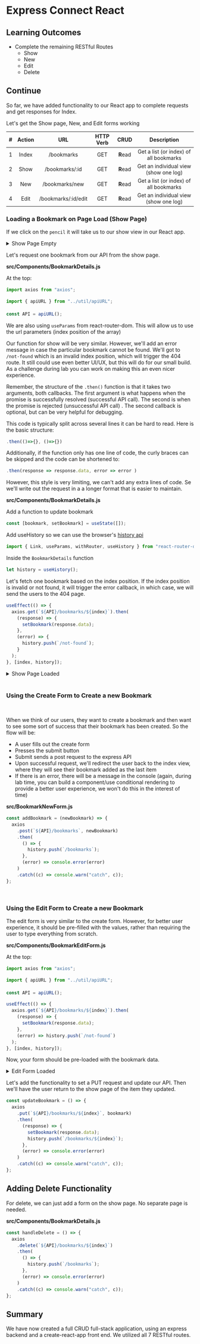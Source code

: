 # Express Connect React

## Learning Outcomes

- Complete the remaining RESTful Routes
  - Show
  - New
  - Edit
  - Delete

## Continue

So far, we have added functionality to our React app to complete requests and get responses for Index.

Let's get the Show page, New, and Edit forms working

|  #  | Action |         URL         | HTTP Verb |   CRUD   |              Description               |
| :-: | :----: | :-----------------: | :-------: | :------: | :------------------------------------: |
|  1  | Index  |     /bookmarks      |    GET    | **R**ead | Get a list (or index) of all bookmarks |
|  2  |  Show  |   /bookmarks/:id    |    GET    | **R**ead | Get an individual view (show one log)  |
|  3  |  New   |   /bookmarks/new    |    GET    | **R**ead | Get a list (or index) of all bookmarks |
|  4  |  Edit  | /bookmarks/:id/edit |    GET    | **R**ead | Get an individual view (show one log)  |

### Loading a Bookmark on Page Load (Show Page)

If we click on the `pencil` it will take us to our show view in our React app.

<details><summary>Show Page Empty</summary>

![](./assets/show-empty.png)

</details>

Let's request one bookmark from our API from the show page.

**src/Components/BookmarkDetails.js**

At the top:

```js
import axios from "axios";
```

```js
import { apiURL } from "../util/apiURL";

const API = apiURL();
```

We are also using `useParams` from react-router-dom. This will allow us to use the url parameters (index position of the array)

Our function for show will be very similar. However, we'll add an error message in case the particular bookmark cannot be found. We'll got to `/not-found` which is an invalid index position, which will trigger the 404 route. It still could use even better UI/UX, but this will do for our small build. As a challenge during lab you can work on making this an even nicer experience.

Remember, the structure of the `.then()` function is that it takes two arguments, both callbacks. The first argument is what happens when the promise is successfully resolved (successful API call). The second is when the promise is rejected (unsuccessful API call) . The second callback is optional, but can be very helpful for debugging.

This code is typically split across several lines it can be hard to read. Here is the basic structure:

```js
.then(()=>{}, ()=>{})
```

Additionally, if the function only has one line of code, the curly braces can be skipped and the code can be shortened to:

```js
.then(response => response.data, error => error )
```

However, this style is very limiting, we can't add any extra lines of code. Se we'll write out the request in a a longer format that is easier to maintain.

**src/Components/BookmarkDetails.js**

Add a function to update bookmark

```js
const [bookmark, setBookmark] = useState([]);
```

Add useHistory so we can use the browser's [history api](https://v5.reactrouter.com/web/api/history)

```js
import { Link, useParams, withRouter, useHistory } from "react-router-dom";
```

Inside the `BookmarkDetails` function

```js
let history = useHistory();
```

Let's fetch one bookmark based on the index position. If the index position is invalid or not found, it will trigger the error callback, in which case, we will send the users to the 404 page.

```js
useEffect(() => {
  axios.get(`${API}/bookmarks/${index}`).then(
    (response) => {
      setBookmark(response.data);
    },
    (error) => {
      history.push(`/not-found`);
    }
  );
}, [index, history]);
```

<details><summary>Show Page Loaded</summary>

![](./assets/show-loaded.png)

</details>

<br />

### Using the Create Form to Create a new Bookmark

<br />

When we think of our users, they want to create a bookmark and then want to see some sort of success that their bookmark has been created. So the flow will be:

- A user fills out the create form
- Presses the submit button
- Submit sends a post request to the express API
- Upon successful request, we'll redirect the user back to the index view, where they will see their bookmark added as the last item
- If there is an error, there will be a message in the console (again, during lab time, you can build a component/use conditional rendering to provide a better user experience, we won't do this in the interest of time)

**src/BookmarkNewForm.js**

```js
const addBookmark = (newBookmark) => {
  axios
    .post(`${API}/bookmarks`, newBookmark)
    .then(
      () => {
        history.push(`/bookmarks`);
      },
      (error) => console.error(error)
    )
    .catch((c) => console.warn("catch", c));
};
```

<br>

### Using the Edit Form to Create a new Bookmark

The edit form is very similar to the create form. However, for better user experience, it should be pre-filled with the values, rather than requiring the user to type everything from scratch.

**src/Components/BookmarkEditForm.js**

At the top:

```js
import axios from "axios";
```

```js
import { apiURL } from "../util/apiURL";

const API = apiURL();
```

```js
useEffect(() => {
  axios.get(`${API}/bookmarks/${index}`).then(
    (response) => {
      setBookmark(response.data);
    },
    (error) => history.push(`/not-found`)
  );
}, [index, history]);
```

Now, your form should be pre-loaded with the bookmark data.

<details><summary>Edit Form Loaded</summary>

![](./assets/edit-form-loaded.png)

</details>

Let's add the functionality to set a PUT request and update our API. Then we'll have the user return to the show page of the item they updated.

```js
const updateBookmark = () => {
  axios
    .put(`${API}/bookmarks/${index}`, bookmark)
    .then(
      (response) => {
        setBookmark(response.data);
        history.push(`/bookmarks/${index}`);
      },
      (error) => console.error(error)
    )
    .catch((c) => console.warn("catch", c));
};
```

## Adding Delete Functionality

For delete, we can just add a form on the show page. No separate page is needed.

**src/Components/BookmarkDetails.js**

```js
const handleDelete = () => {
  axios
    .delete(`${API}/bookmarks/${index}`)
    .then(
      () => {
        history.push(`/bookmarks`);
      },
      (error) => console.error(error)
    )
    .catch((c) => console.warn("catch", c));
};
```

## Summary

We have now created a full CRUD full-stack application, using an express backend and a create-react-app front end. We utilized all 7 RESTful routes.
